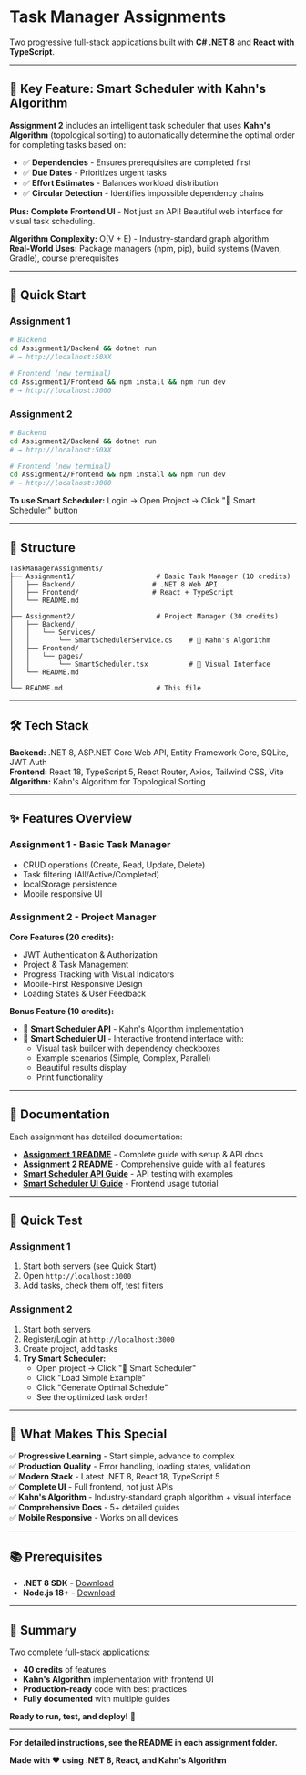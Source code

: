 # Task Manager Assignments

Two progressive full-stack applications built with **C# .NET 8** and **React with TypeScript**.

---

## 🌟 Key Feature: Smart Scheduler with Kahn's Algorithm

**Assignment 2** includes an intelligent task scheduler that uses **Kahn's Algorithm** (topological sorting) to automatically determine the optimal order for completing tasks based on:

- ✅ **Dependencies** - Ensures prerequisites are completed first
- ✅ **Due Dates** - Prioritizes urgent tasks
- ✅ **Effort Estimates** - Balances workload distribution
- ✅ **Circular Detection** - Identifies impossible dependency chains

**Plus: Complete Frontend UI** - Not just an API! Beautiful web interface for visual task scheduling.

**Algorithm Complexity:** O(V + E) - Industry-standard graph algorithm  
**Real-World Uses:** Package managers (npm, pip), build systems (Maven, Gradle), course prerequisites

---

## 🚀 Quick Start

### Assignment 1
```bash
# Backend
cd Assignment1/Backend && dotnet run
# → http://localhost:50XX

# Frontend (new terminal)
cd Assignment1/Frontend && npm install && npm run dev
# → http://localhost:3000
```

### Assignment 2
```bash
# Backend
cd Assignment2/Backend && dotnet run
# → http://localhost:50XX

# Frontend (new terminal)
cd Assignment2/Frontend && npm install && npm run dev
# → http://localhost:3000
```

**To use Smart Scheduler:** Login → Open Project → Click "🎯 Smart Scheduler" button

---

## 📁 Structure

```
TaskManagerAssignments/
├── Assignment1/                    # Basic Task Manager (10 credits)
│   ├── Backend/                   # .NET 8 Web API
│   ├── Frontend/                  # React + TypeScript
│   └── README.md
│
├── Assignment2/                    # Project Manager (30 credits)
│   ├── Backend/
│   │   └── Services/
│   │       └── SmartSchedulerService.cs    # 🧠 Kahn's Algorithm
│   ├── Frontend/
│   │   └── pages/
│   │       └── SmartScheduler.tsx          # 🎯 Visual Interface
│   └── README.md
│
└── README.md                       # This file
```

---

## 🛠 Tech Stack

**Backend:** .NET 8, ASP.NET Core Web API, Entity Framework Core, SQLite, JWT Auth  
**Frontend:** React 18, TypeScript 5, React Router, Axios, Tailwind CSS, Vite  
**Algorithm:** Kahn's Algorithm for Topological Sorting

---

## ✨ Features Overview

### Assignment 1 - Basic Task Manager
- CRUD operations (Create, Read, Update, Delete)
- Task filtering (All/Active/Completed)
- localStorage persistence
- Mobile responsive UI

### Assignment 2 - Project Manager
**Core Features (20 credits):**
- JWT Authentication & Authorization
- Project & Task Management
- Progress Tracking with Visual Indicators
- Mobile-First Responsive Design
- Loading States & User Feedback

**Bonus Feature (10 credits):**
- 🧠 **Smart Scheduler API** - Kahn's Algorithm implementation
- 🎯 **Smart Scheduler UI** - Interactive frontend interface with:
  - Visual task builder with dependency checkboxes
  - Example scenarios (Simple, Complex, Parallel)
  - Beautiful results display
  - Print functionality

---

## 📖 Documentation

Each assignment has detailed documentation:

- **[Assignment 1 README](./Assignment1/README.md)** - Complete guide with setup & API docs
- **[Assignment 2 README](./Assignment2/README.md)** - Comprehensive guide with all features
- **[Smart Scheduler API Guide](./Assignment2/SMART_SCHEDULER_GUIDE.md)** - API testing with examples
- **[Smart Scheduler UI Guide](./Assignment2/SMART_SCHEDULER_FRONTEND_GUIDE.md)** - Frontend usage tutorial

---

## 🧪 Quick Test

### Assignment 1
1. Start both servers (see Quick Start)
2. Open `http://localhost:3000`
3. Add tasks, check them off, test filters

### Assignment 2
1. Start both servers
2. Register/Login at `http://localhost:3000`
3. Create project, add tasks
4. **Try Smart Scheduler:**
   - Open project → Click "🎯 Smart Scheduler"
   - Click "Load Simple Example"
   - Click "Generate Optimal Schedule"
   - See the optimized task order!

---

## 🎯 What Makes This Special

✅ **Progressive Learning** - Start simple, advance to complex  
✅ **Production Quality** - Error handling, loading states, validation  
✅ **Modern Stack** - Latest .NET 8, React 18, TypeScript 5  
✅ **Complete UI** - Full frontend, not just APIs  
✅ **Kahn's Algorithm** - Industry-standard graph algorithm + visual interface  
✅ **Comprehensive Docs** - 5+ detailed guides  
✅ **Mobile Responsive** - Works on all devices  

---

## 📚 Prerequisites

- **.NET 8 SDK** - [Download](https://dotnet.microsoft.com/download/dotnet/8.0)
- **Node.js 18+** - [Download](https://nodejs.org/)

---

## 🎉 Summary

Two complete full-stack applications:
- **40 credits** of features
- **Kahn's Algorithm** implementation with frontend UI
- **Production-ready** code with best practices
- **Fully documented** with multiple guides

**Ready to run, test, and deploy!** 🚀

---

**For detailed instructions, see the README in each assignment folder.**

**Made with ❤️ using .NET 8, React, and Kahn's Algorithm**